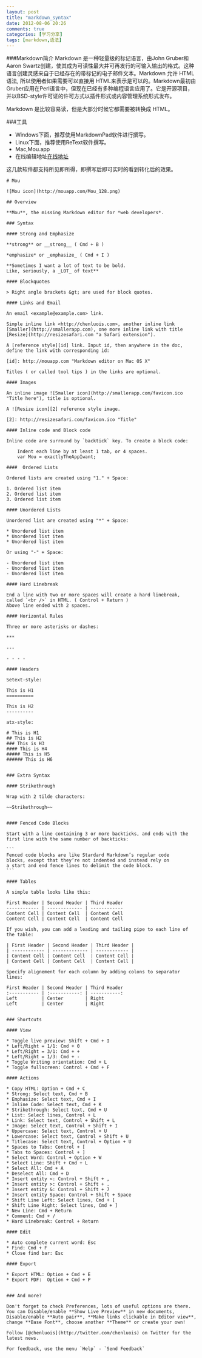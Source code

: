 ```yaml
---
layout: post
title: "markdown_syntax"
date: 2012-08-06 20:26
comments: true
categories: [学习分享]
tags: [markdown,语法]
---
```

###Markdown简介
Markdown 是一种轻量级的标记语言，由John Gruber和Aaron Swartz创建，使其成为可读性最大并可再发行的可输入输出的格式。这种语言创建灵感来自于已经存在的带标记的电子邮件文本。Markdown 允许 HTML 语法, 所以使用者如果需要可以直接用 HTML来表示是可以的。Markdown最初由Gruber应用在Perl语言中，但现在已经有多种编程语言应用了。它是开源项目，并以BSD-style许可证的许可方式以插件形式或内容管理系统形式发布。

Markdown 是比较容易读，但是大部分时候它都需要被转换成 HTML。

###工具
* Windows下面，推荐使用MarkdownPad软件进行撰写。
* Linux下面，推荐使用ReText软件撰写。
* Mac,Mou.app
* 在线编辑地址[在线地址](http://daringfireball.net/projects/markdown/dingus)

这几款软件都支持所见即所得，即撰写后即可实时的看到转化后的效果。

<!--more-->
    # Mou
    
    ![Mou icon](http://mouapp.com/Mou_128.png)
    
    ## Overview
    
    **Mou**, the missing Markdown editor for *web developers*.
    
    ### Syntax
    
    #### Strong and Emphasize 
    
    **strong** or __strong__ ( Cmd + B )
    
    *emphasize* or _emphasize_ ( Cmd + I )
    
    **Sometimes I want a lot of text to be bold.
    Like, seriously, a _LOT_ of text**
    
    #### Blockquotes
    
    > Right angle brackets &gt; are used for block quotes.
    
    #### Links and Email
    
    An email <example@example.com> link.
    
    Simple inline link <http://chenluois.com>, another inline link [Smaller](http://smallerapp.com), one more inline link with title [Resize](http://resizesafari.com "a Safari extension").
    
    A [reference style][id] link. Input id, then anywhere in the doc, define the link with corresponding id:
    
    [id]: http://mouapp.com "Markdown editor on Mac OS X"
    
    Titles ( or called tool tips ) in the links are optional.
    
    #### Images
    
    An inline image ![Smaller icon](http://smallerapp.com/favicon.ico "Title here"), title is optional.
    
    A ![Resize icon][2] reference style image.
    
    [2]: http://resizesafari.com/favicon.ico "Title"
    
    #### Inline code and Block code
    
    Inline code are surround by `backtick` key. To create a block code:
    
    	Indent each line by at least 1 tab, or 4 spaces.
        var Mou = exactlyTheAppIwant; 
    
    ####  Ordered Lists
    
    Ordered lists are created using "1." + Space:
    
    1. Ordered list item
    2. Ordered list item
    3. Ordered list item
    
    #### Unordered Lists
    
    Unordered list are created using "*" + Space:
    
    * Unordered list item
    * Unordered list item
    * Unordered list item 
    
    Or using "-" + Space:
    
    - Unordered list item
    - Unordered list item
    - Unordered list item
    
    #### Hard Linebreak
    
    End a line with two or more spaces will create a hard linebreak, called `<br />` in HTML. ( Control + Return )  
    Above line ended with 2 spaces.
    
    #### Horizontal Rules
    
    Three or more asterisks or dashes:
    
    ***
    
    ---
    
    - - - -
    
    #### Headers
    
    Setext-style:
    
    This is H1
    ==========
    
    This is H2
    ----------
    
    atx-style:
    
    # This is H1
    ## This is H2
    ### This is H3
    #### This is H4
    ##### This is H5
    ###### This is H6
    
    
    ### Extra Syntax
    
    #### Strikethrough
    
    Wrap with 2 tilde characters:
    
    ~~Strikethrough~~
    
    
    #### Fenced Code Blocks
    
    Start with a line containing 3 or more backticks, and ends with the first line with the same number of backticks:
    
    ```
    Fenced code blocks are like Stardard Markdown’s regular code
    blocks, except that they’re not indented and instead rely on
    a start and end fence lines to delimit the code block.
    ```
    
    #### Tables
    
    A simple table looks like this:
    
    First Header | Second Header | Third Header
    ------------ | ------------- | ------------
    Content Cell | Content Cell  | Content Cell
    Content Cell | Content Cell  | Content Cell
    
    If you wish, you can add a leading and tailing pipe to each line of the table:
    
    | First Header | Second Header | Third Header |
    | ------------ | ------------- | ------------ |
    | Content Cell | Content Cell  | Content Cell |
    | Content Cell | Content Cell  | Content Cell |
    
    Specify alignement for each column by adding colons to separator lines:
    
    First Header | Second Header | Third Header
    :----------- | :-----------: | -----------:
    Left         | Center        | Right
    Left         | Center        | Right
    
    
    ### Shortcuts
    
    #### View
    
    * Toggle live preview: Shift + Cmd + I
    * Left/Right = 1/1: Cmd + 0
    * Left/Right = 3/1: Cmd + +
    * Left/Right = 1/3: Cmd + -
    * Toggle Writing orientation: Cmd + L
    * Toggle fullscreen: Control + Cmd + F
    
    #### Actions
    
    * Copy HTML: Option + Cmd + C
    * Strong: Select text, Cmd + B
    * Emphasize: Select text, Cmd + I
    * Inline Code: Select text, Cmd + K
    * Strikethrough: Select text, Cmd + U
    * List: Select lines, Control + L
    * Link: Select text, Control + Shift + L
    * Image: Select text, Control + Shift + I
    * Uppercase: Select text, Control + U
    * Lowercase: Select text, Control + Shift + U
    * Titlecase: Select text, Control + Option + U
    * Spaces to Tabs: Control + [
    * Tabs to Spaces: Control + ]
    * Select Word: Control + Option + W
    * Select Line: Shift + Cmd + L
    * Select All: Cmd + A
    * Deselect All: Cmd + D
    * Insert entity <: Control + Shift + ,
    * Insert entity >: Control + Shift + .
    * Insert entity &: Control + Shift + 7
    * Insert entity Space: Control + Shift + Space
    * Shift Line Left: Select lines, Cmd + [
    * Shift Line Right: Select lines, Cmd + ]
    * New Line: Cmd + Return
    * Comment: Cmd + /
    * Hard Linebreak: Control + Return
    
    #### Edit
    
    * Auto complete current word: Esc
    * Find: Cmd + F
    * Close find bar: Esc
    
    #### Export
    
    * Export HTML: Option + Cmd + E
    * Export PDF:  Option + Cmd + P
    
    
    ### And more?
    
    Don't forget to check Preferences, lots of useful options are there. You can Disable/enable **Show Live Preview** in new documents, Disable/enable **Auto pair**, **Make links clickable in Editor view**, change **Base Font**, choose another **Theme** or create your own!
    
    Follow [@chenluois](http://twitter.com/chenluois) on Twitter for the latest news.
    
    For feedback, use the menu `Help` - `Send Feedback`
